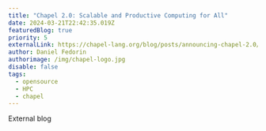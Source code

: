```yaml
---
title: "Chapel 2.0: Scalable and Productive Computing for All"
date: 2024-03-21T22:42:35.019Z
featuredBlog: true
priority: 5
externalLink: https://chapel-lang.org/blog/posts/announcing-chapel-2.0/
author: Daniel Fedorin
authorimage: /img/chapel-logo.jpg
disable: false
tags:
  - opensource
  - HPC
  - chapel
---
```

E﻿xternal blog
